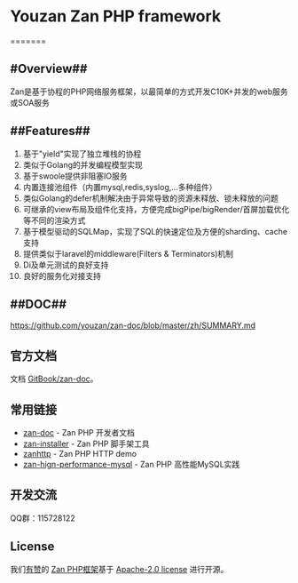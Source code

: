 # Youzan Zan PHP framework
=======

#Overview##
----
Zan是基于协程的PHP网络服务框架，以最简单的方式开发C10K+并发的web服务或SOA服务

##Features##
----
1. 基于"yield"实现了独立堆栈的协程
2. 类似于Golang的并发编程模型实现
3. 基于swoole提供非阻塞IO服务
4. 内置连接池组件（内置mysql,redis,syslog,...多种组件）
5. 类似Golang的defer机制解决由于异常导致的资源未释放、锁未释放的问题
6. 可继承的view布局及组件化支持，方便完成bigPipe/bigRender/首屏加载优化等不同的渲染方式
7. 基于模型驱动的SQLMap，实现了SQL的快速定位及方便的sharding、cache支持
8. 提供类似于laravel的middleware(Filters & Terminators)机制
9. Di及单元测试的良好支持
10. 良好的服务化对接支持

##DOC##
----
https://github.com/youzan/zan-doc/blob/master/zh/SUMMARY.md

## 官方文档

文档 [GitBook/zan-doc](https://agalwood.gitbooks.io/zan-doc/content/zh/)。


## 常用链接

- [zan-doc](https://github.com/youzan/zan-doc) - Zan PHP 开发者文档
- [zan-installer](https://github.com/youzan/zan-installer) - Zan PHP 脚手架工具
- [zanhttp](https://github.com/youzan/zanhttp) - Zan PHP HTTP demo
- [zan-hign-performance-mysql](https://github.com/youzan/zan_high_performance_mysql) - Zan PHP 高性能MySQL实践


## 开发交流
QQ群：115728122


## License

我们[有赞](https://youzan.com/)的 [Zan PHP框架](https://github.com/youzan/zan)基于 [Apache-2.0 license](https://opensource.org/licenses/Apache-2.0) 进行开源。

